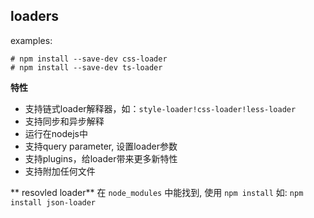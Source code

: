 ## loaders

examples:
```
# npm install --save-dev css-loader
# npm install --save-dev ts-loader
```
**特性**
- 支持链式loader解释器，如：`style-loader!css-loader!less-loader`
- 支持同步和异步解释
- 运行在nodejs中
- 支持query parameter, 设置loader参数
- 支持plugins，给loader带来更多新特性
- 支持附加任何文件


** resovled loader**
在 `node_modules` 中能找到, 使用 `npm install`
如: `npm install json-loader`

